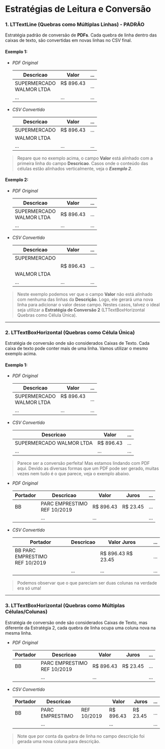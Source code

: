 # Estratégias de Leitura e Conversão 

### 1. LTTextLine (Quebras como Múltiplas Linhas) - PADRÃO

Estratégia padrão de conversão de **PDFs**. Cada quebra de linha dentro das caixas de texto, são convertidas em novas linhas no CSV final.

#### Exemplo 1:

* *PDF Original*

    | Descricao                   	| Valor         	| ... 	|
    |-----------------------------	|---------------	|-----	|
    | SUPERMERCADO<br>WALMOR LTDA 	| R$ 896.43<br><br>	| ... 	|
    | ...                         	| ...           	| ... 	|

* *CSV Convertido*

    | Descricao                   	| Valor     	| ... 	|
    |-----------------------------	|-----------	|-----	|
    | SUPERMERCADO               	| R$ 896.43 	| ... 	|
    | WALMOR LTDA                	|           	|    	|
    | ...                         	| ...       	| ... 	|

> Repare que no exemplo acima, o campo **Valor** está alinhado com a primeira linha do campo **Descricao**. Casos onde o conteúdo das células estão alinhados verticalmente, veja o ***Exemplo 2***.

#### Exemplo 2:

* *PDF Original*

    | Descricao                   	| Valor         	| ... 	|
    |-----------------------------	|---------------	|-----	|
    | SUPERMERCADO<br>WALMOR LTDA 	| R$ 896.43     	| ... 	|
    | ...                         	| ...           	| ... 	|

* *CSV Convertido*

    | Descricao                   	| Valor     	| ... 	|
    |-----------------------------	|-----------	|-----	|
    | SUPERMERCADO                	|           	|    	|
    |                           	| R$ 896.43 	| ... 	|
    | WALMOR LTDA                	|           	|    	|
    | ...                         	| ...       	| ... 	|

> Neste exemplo podemos ver que o campo **Valor** não está alinhado com nenhuma das linhas da **Descrição**. Logo, ele gerará uma nova linha para adicionar o valor desse campo. Nestes casos, talvez o ideal seja utilizar a **Estratégia de Conversão 2** (LTTextBoxHorizontal Quebras como Célula Única).

--- 

### 2. LTTextBoxHorizontal (Quebras como Célula Única)

Estratégia de conversão onde são considerados Caixas de Texto. Cada caixa de texto pode conter mais de uma linha. Vamos utilizar o mesmo exemplo acima.

#### Exemplo 1:

* *PDF Original*

    | Descricao                   	| Valor         	| ... 	|
    |-----------------------------	|---------------	|-----	|
    | SUPERMERCADO<br>WALMOR LTDA 	| R$ 896.43<br><br>	| ... 	|
    | ...                         	| ...           	| ... 	|

* *CSV Convertido*

    | Descricao                   	| Valor     	| ... 	|
    |-----------------------------	|-----------	|-----	|
    | SUPERMERCADO WALMOR LTDA   	| R$ 896.43 	| ... 	|
    | ...                         	| ...       	| ... 	|

> Parece ser a conversão perfeita! Mas estamos lindando com PDF aqui. Devido as diversas formas que um PDF pode ser gerado, muitas vezes nem tudo é o que parece, veja o exemplo abaixo.


* *PDF Original*

    | Portador 	| Descricao                       	| Valor     	| Juros    	| ... 	|
    |----------	|---------------------------------	|-----------	|----------	|-----	|
    | BB       	| PARC EMPRESTIMO <br>REF 10/2019 	| R$ 896.43 	| R$ 23.45 	| ... 	|
    |          	| ...                             	| ...       	|          	| ... 	|


* *CSV Convertido*

    | Portador                           	| Descricao    	| Valor Juros         	|        	| ... 	|
    |-----------------------------------	|-------------	|-------------------	|----------	|-----	|
    | BB PARC EMPRESTIMO <br>REF 10/2019	|            	| R$ 896.43 R$ 23.45	|        	| ... 	|
    |                                   	| ...         	| ...                	|          	| ... 	|

> Podemos observar que o que pareciam ser duas colunas na verdade era só uma! 

---

### 3. LTTextBoxHorizontal (Quebras como Múltiplas Células/Colunas)


Estratégia de conversão onde são considerados Caixas de Texto, mas diferente da Estratégia 2, cada quebra de linha ocupa uma coluna nova na mesma linha.


* *PDF Original*

    | Portador 	| Descricao                       	| Valor     	| Juros    	| ... 	|
    |----------	|---------------------------------	|-----------	|----------	|-----	|
    | BB       	| PARC EMPRESTIMO <br>REF 10/2019 	| R$ 896.43 	| R$ 23.45 	| ... 	|
    |          	| ...                             	| ...       	|          	| ... 	|

* *CSV Convertido*

    | Portador 	| Descricao        |               	| Valor     	| Juros    	| ... 	|
    |----------	|------------------|---------------	|-----------	|----------	|-----	|
    | BB       	| PARC EMPRESTIMO  | REF 10/2019 	| R$ 896.43 	| R$ 23.45 	| ... 	|
    |          	| ...              |               	| ...       	|          	| ... 	|

> Note que por conta da quebra de linha no campo descrição foi gerada uma nova coluna para descrição.
